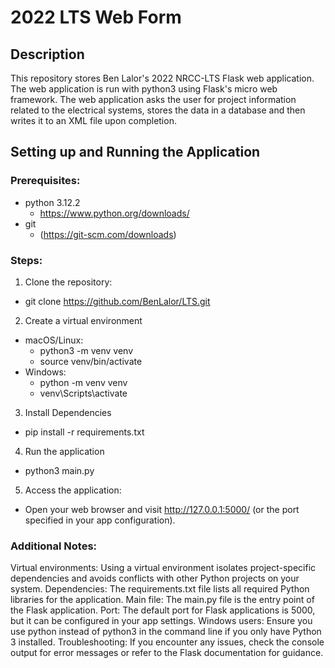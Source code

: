 # 2022 LTS Web Form

## Description

This repository stores Ben Lalor's 2022 NRCC-LTS Flask web application. The web application is run with python3 using Flask's micro web framework. The web application asks the user for project information related to the electrical systems, stores the data in a database and then writes it to an XML file upon completion.

## Setting up and Running the Application

### Prerequisites:

- python 3.12.2
  - https://www.python.org/downloads/
- git
  - (https://git-scm.com/downloads)

### Steps:

1. Clone the repository:

- git clone https://github.com/BenLalor/LTS.git

2. Create a virtual environment

- macOS/Linux:
  - python3 -m venv venv
  - source venv/bin/activate
- Windows:
  - python -m venv venv
  - venv\Scripts\activate

3. Install Dependencies

- pip install -r requirements.txt

4. Run the application

- python3 main.py

5. Access the application:

- Open your web browser and visit http://127.0.0.1:5000/ (or the port specified in your app configuration).

### Additional Notes:

Virtual environments: Using a virtual environment isolates project-specific dependencies and avoids conflicts with other Python projects on your system.
Dependencies: The requirements.txt file lists all required Python libraries for the application.
Main file: The main.py file is the entry point of the Flask application.
Port: The default port for Flask applications is 5000, but it can be configured in your app settings.
Windows users: Ensure you use python instead of python3 in the command line if you only have Python 3 installed.
Troubleshooting: If you encounter any issues, check the console output for error messages or refer to the Flask documentation for guidance.
